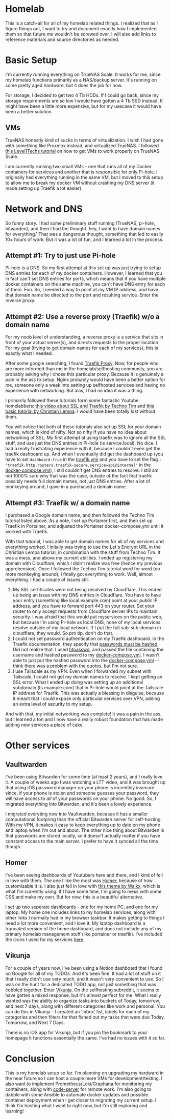 # Homelab
This is a catch-all for all of my homelab related things. I realized that as I figure things out, I want to try and document exactly how I implemented them so that future me wouldn't be screwed over. I will also add links to reference materials and source directories as needed.

# Basic Setup
I'm currently running everything on TrueNAS Scale. It works for me, since my homelab functions primarily as a NAS/backup server. It's running on some pretty aged hardware, but it does the job for now. 

For storage, I decided to get two 4 Tb HDDs. If I could go back, since my storage requirements are so low I would have gotten a 4 Tb SSD instead. It might have been a little more expensive, but for my usecase it would have been a better solution. 

## VMs
TrueNAS honestly kind of sucks in terms of virtualization. I wish I had gone with something like Proxmox instead, and virtualized TrueNAS. I followed [this Level1Techs tutorial](https://forum.level1techs.com/t/truenas-scale-ultimate-home-setup-incl-tailscale/186444) on how to get VMs to work properly on TrueNAS Scale.

I am currently running two small VMs - one that runs all of my Docker containers for services and another that is responsible for only Pi-hole. I originally had everything running in the same VM, but I moved to this setup to allow me to break my docker VM without crashing my DNS server (it made setting up Traefik a lot easier).

# Network and DNS
So funny story. I had some preliminary stuff running (TrueNAS, pi-hole, bitwarden), and then I had the thought 'hey, I want to have domain names for everything.' That was a dangerous thought, something that led to easily 10+ hours of work. But it was a lot of fun, and I learned a lot in the process.

## Attempt #1: Try to just use Pi-hole
Pi-hole is a DNS. So my first attempt at this set up was just trying to setup DNS entries for each of my docker containers. However, I learned that you in fact can't set DNS entries for ports, which means that if you have multiple docker containers on the same machine, you can't have DNS entry for each of them. Fun. So, I needed a way to point at my VM IP address, and have that domain name be directed to the port and resulting service. Enter the reverse proxy.

## Attempt #2: Use a reverse proxy (Traefik) w/o a domain name
For my noob level of understanding, a reverse proxy is a service that sits in front of your actual server(s), and directs requests to the proper location. For my goal (trying to get domain names for each of my services), this is exactly what I needed. 

After some google searching, I found [Traefik Proxy](https://traefik.io/traefik/). Now, for people who are more informed than me in the homelab/selfhosting community, you are probably asking why I chose this particular proxy. Because it is genuinely a pain in the ass to setup. Nginx probably would have been a better option for me, someone only a week into setting up selfhosted services and having no experience with networking. But alas, I had no idea it was a thing.

I primarily followed these tutorials form some fantastic Youtube homelabbers: [this video about SSL and Traefik by Techno Tim](https://www.youtube.com/watch?v=liV3c9m_OX8) and [this basic tutorial by Christian Lempa](https://www.youtube.com/watch?v=wLrmmh1eI94). I would have been totally lost without them. 

You will notice that both of these tutorials also set up SSL for your domain names, which is kind of nifty. Not so nifty if you have no idea about networking of SSL. My first attempt at using traefik was to ignore all the SSL stuff, and use just the DNS entries in Pi-hole (ie service.local). No dice. I had a really frustrating experience with it, because I couldn't even get the traefik dashboard up. And when I eventually did get the dashboard up (you have to set `dashboard:true` in the [traefik.yml](/docker/traefik/data/traefik.yml) and you have to set the flag `- "traefik.http.routers.traefik-secure.service=api@internal"` in the [docker-compose.yml](/docker/traefik/docker-compose.yml)), I still couldn't get DNS entries to resolve. I still am not 1000% sure why that was the case, outside of the fact that traefik possibly needs full domain names, not just DNS entries. After a lot of monkeying around, I gave in a purchased a domain name.

## Attempt #3: Traefik w/ a domain name
I purchased a Google domain name, and then followed the Techno Tim tutorial listed above. As a note, I set up Portainer first, and then set up Traefik in Portainer, and adjusted the Portainer docker-compose.yml until it worked with Traefik. 

With that tutorial, I was able to get domain names for all of my services and everything worked. I initally was trying to use the Let's Encrypt URL in the Christian Lempa tutorial, in combination with the stuff from Techno Tim. It was a mess, and above my current abilities. I ended up registering my domain with Cloudflare, which I didn't realize was free (hence my previous apprehension). Once I followed the Techno Tim tutorial word for word (no more monkeying around), I finally got everything to work. Well, almost everything. I had a couple of issues still. 

1. My SSL certificates were not being resolved by Cloudflare. This ended up being an issue with my DNS entries in Cloudflare. You have to have your entry (something like local.example.com) point at your _public_ IP address, and you have to forward port 443 on your router. Set your router to only accept requests from Cloudflare server IPs to maintain security. I was afraid that this would put myservices on the public web, but because I'm using Pi-hole as local DNS, none of my local services resolve outside of my local network. If I put the full sub-sub-domain in cloudflare, they would. So pro tip, don't do that.
2. I could not set password authentication on my Traefik dashboard. In the Traefik documentation, they specify that [passwords must be hashed](https://doc.traefik.io/traefik/middlewares/http/basicauth/). Did not realize that. I used [htpasswd](https://httpd.apache.org/docs/2.4/programs/htpasswd.html), and passed the file containing the username and hashed password to my [docker-compose.yml](/docker/traefik/docker-compose.yml). I wasn't able to just put the hashed password into the [docker-compose.yml](/docker/traefik/docker-compose.yml) - I think there was a problem with the quotes, but I'm not sure.
3. I use Tailscale as my VPN. Even when I forwarded my subnet with Tailscale, I could not get my domain names to resolve. I kept getting an SSL error. What I ended up doing was setting up an additional subdomain (ts.example.com) that in Pi-hole would point at the Tailscale IP address for Traefik. This was actually a blessing in disguise, because it meant that I could expose only particular services over VPN, adding an extra level of security to my setup. 

And with that, my initial networking was complete! It was a pain in the ass, but I learned a ton and I now have a really robust foundation that has made adding new services a piece of cake. 

# Other services

## Vaultwarden
I've been using Bitwarden for some time (at least 2 years), and I really love it. A couple of weeks ago I was watching a LTT video, and it was brought up that using iOS password manager on your phone is incredibly insecure since, if your phone is stolen and someone guesses your password, they will have access to _all_ of your passwords on your phone. No good. So, I migrated everything into Bitwarden, and it's been a lovely experience.

I migrated everyting now into Vaultwarden, becasue it has a smaller computational footpring than the official Bitwarden server for self-hosting. With my VPN, it makes it easy to keep everything up to date on my phone and laptop when I'm out and about. The other nice thing about Bitwarden is that passwords are stored locally, so it doesn't actually matter if you have constant access to the main server. I prefer to have it synced all the time though.

## Homer
I've been seeing dashboards of Youtubers here and there, and I kind of fell in love with them. The one I like the most was [Homer](https://github.com/bastienwirtz/homer), because of how customizable it is. I also just fell in love with [this theme by Walkx](https://github.com/walkxcode/homer-theme), which is what I'm currently using. If I have some time, I'm going to mess with some CSS and make my own. But for now, this is a beautiful alternative.

I set up two seperate dashboards - one for my home PC, and one for my laptop. My home one includes links to my homelab services, along with other links I normally had in my browser taskbar. It makes getting to things I need a lot more convenient, and I love it. My laptop dashboard is a truncated version of the home dashboard, and does not include any of my primary homelab management stuff (like portainer or traefik). I've included the icons I used for my services [here](/docker/homer/tools/). 

## Vikunja
For a couple of years now, I've been using a Notion dashboard that I found on Google for all of my TODOs. And it's been fine. It had a lot of stuff on it that I really didn't use very much, and it wasn't very convenient to use. So I was on the hunt for a dedicated TODO app, not just something that was cobbled together. Enter [Vikunja](https://vikunja.io/). On the selfhosting subreddit, it seems to have gotten a mixed response, but it's almost perfect for me. What I really wanted was the ability to organize tasks into buckets of Today, tomorrow, and next 7 days, along with different categories like work and personal. You can do this in Vikunja - I created an 'Inbox' list, labels for each of my categories and then filters for that fished out my tasks that were due Today, Tomorrow, and Next 7 Days. 

There is no iOS app for Vikunja, but if you pin the bookmark to your homepage it functions essentially the same. I've had no issues with it so far. 

# Conclusion
This is my homelab setup so far. I'm planning on upgrading my hardward in the near future so I can host a couple more VMs for development/testing. I also want to implement Prometheus/Loki/Graphana for monitoring my containers, along with [code-server](https://github.com/coder/code-server) for remote work. I'm also going to dabble with some Ansible to automate docker updates and possible container deployment when I get closer to migrating my current setup. I think I'm hosting what I want to right now, but I'm still exploring and learning!

